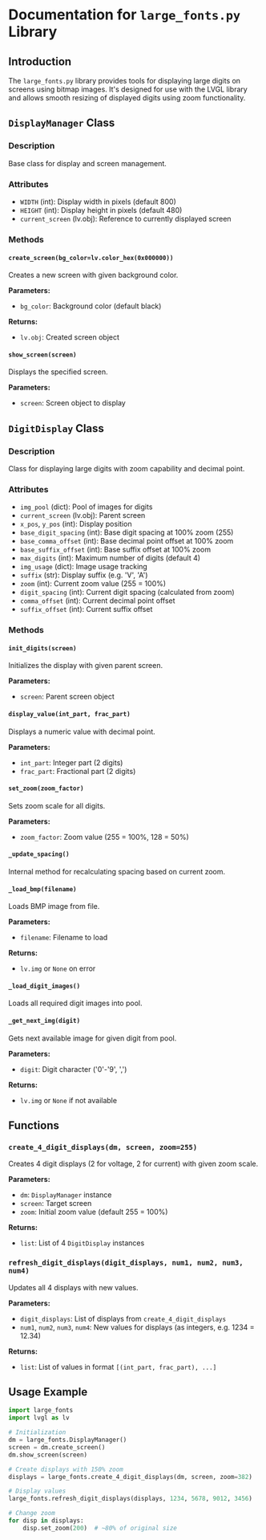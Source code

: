 # Documentation for `large_fonts.py` Library

## Introduction
The `large_fonts.py` library provides tools for displaying large digits on screens using bitmap images. It's designed for use with the LVGL library and allows smooth resizing of displayed digits using zoom functionality.

## `DisplayManager` Class

### Description
Base class for display and screen management.

### Attributes
- `WIDTH` (int): Display width in pixels (default 800)
- `HEIGHT` (int): Display height in pixels (default 480)
- `current_screen` (lv.obj): Reference to currently displayed screen

### Methods

#### `create_screen(bg_color=lv.color_hex(0x000000))`
Creates a new screen with given background color.

**Parameters:**
- `bg_color`: Background color (default black)

**Returns:**
- `lv.obj`: Created screen object

#### `show_screen(screen)`
Displays the specified screen.

**Parameters:**
- `screen`: Screen object to display

## `DigitDisplay` Class

### Description
Class for displaying large digits with zoom capability and decimal point.

### Attributes
- `img_pool` (dict): Pool of images for digits
- `current_screen` (lv.obj): Parent screen
- `x_pos`, `y_pos` (int): Display position
- `base_digit_spacing` (int): Base digit spacing at 100% zoom (255)
- `base_comma_offset` (int): Base decimal point offset at 100% zoom
- `base_suffix_offset` (int): Base suffix offset at 100% zoom
- `max_digits` (int): Maximum number of digits (default 4)
- `img_usage` (dict): Image usage tracking
- `suffix` (str): Display suffix (e.g. 'V', 'A')
- `zoom` (int): Current zoom value (255 = 100%)
- `digit_spacing` (int): Current digit spacing (calculated from zoom)
- `comma_offset` (int): Current decimal point offset
- `suffix_offset` (int): Current suffix offset

### Methods

#### `init_digits(screen)`
Initializes the display with given parent screen.

**Parameters:**
- `screen`: Parent screen object

#### `display_value(int_part, frac_part)`
Displays a numeric value with decimal point.

**Parameters:**
- `int_part`: Integer part (2 digits)
- `frac_part`: Fractional part (2 digits)

#### `set_zoom(zoom_factor)`
Sets zoom scale for all digits.

**Parameters:**
- `zoom_factor`: Zoom value (255 = 100%, 128 = 50%)

#### `_update_spacing()`
Internal method for recalculating spacing based on current zoom.

#### `_load_bmp(filename)`
Loads BMP image from file.

**Parameters:**
- `filename`: Filename to load

**Returns:**
- `lv.img` or `None` on error

#### `_load_digit_images()`
Loads all required digit images into pool.

#### `_get_next_img(digit)`
Gets next available image for given digit from pool.

**Parameters:**
- `digit`: Digit character ('0'-'9', ',')

**Returns:**
- `lv.img` or `None` if not available

## Functions

### `create_4_digit_displays(dm, screen, zoom=255)`
Creates 4 digit displays (2 for voltage, 2 for current) with given zoom scale.

**Parameters:**
- `dm`: `DisplayManager` instance
- `screen`: Target screen
- `zoom`: Initial zoom value (default 255 = 100%)

**Returns:**
- `list`: List of 4 `DigitDisplay` instances

### `refresh_digit_displays(digit_displays, num1, num2, num3, num4)`
Updates all 4 displays with new values.

**Parameters:**
- `digit_displays`: List of displays from `create_4_digit_displays`
- `num1`, `num2`, `num3`, `num4`: New values for displays (as integers, e.g. 1234 = 12.34)

**Returns:**
- `list`: List of values in format `[(int_part, frac_part), ...]`

## Usage Example

```python
import large_fonts
import lvgl as lv

# Initialization
dm = large_fonts.DisplayManager()
screen = dm.create_screen()
dm.show_screen(screen)

# Create displays with 150% zoom
displays = large_fonts.create_4_digit_displays(dm, screen, zoom=382)

# Display values
large_fonts.refresh_digit_displays(displays, 1234, 5678, 9012, 3456)

# Change zoom
for disp in displays:
    disp.set_zoom(200)  # ~80% of original size